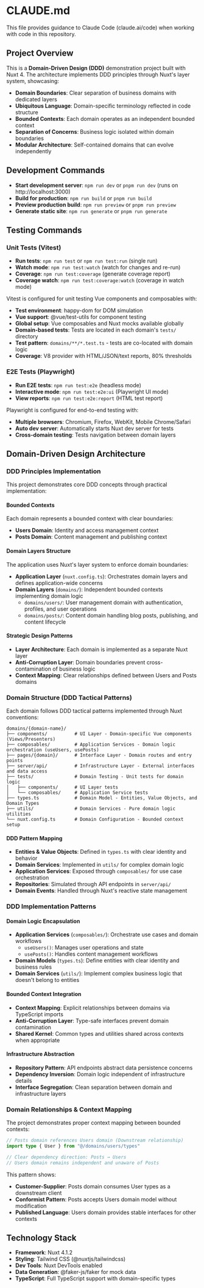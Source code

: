 # CLAUDE.md

This file provides guidance to Claude Code (claude.ai/code) when working with code in this repository.

## Project Overview

This is a **Domain-Driven Design (DDD)** demonstration project built with Nuxt 4. The architecture implements DDD principles through Nuxt's layer system, showcasing:

- **Domain Boundaries**: Clear separation of business domains with dedicated layers
- **Ubiquitous Language**: Domain-specific terminology reflected in code structure
- **Bounded Contexts**: Each domain operates as an independent bounded context
- **Separation of Concerns**: Business logic isolated within domain boundaries
- **Modular Architecture**: Self-contained domains that can evolve independently

## Development Commands

- **Start development server**: `npm run dev` or `pnpm run dev` (runs on http://localhost:3000)
- **Build for production**: `npm run build` or `pnpm run build`
- **Preview production build**: `npm run preview` or `pnpm run preview`
- **Generate static site**: `npm run generate` or `pnpm run generate`

## Testing Commands

### Unit Tests (Vitest)
- **Run tests**: `npm run test` or `npm run test:run` (single run)
- **Watch mode**: `npm run test:watch` (watch for changes and re-run)
- **Coverage**: `npm run test:coverage` (generate coverage report)
- **Coverage watch**: `npm run test:coverage:watch` (coverage in watch mode)

Vitest is configured for unit testing Vue components and composables with:
- **Test environment**: happy-dom for DOM simulation
- **Vue support**: @vue/test-utils for component testing
- **Global setup**: Vue composables and Nuxt mocks available globally
- **Domain-based tests**: Tests are located in each domain's `tests/` directory
- **Test pattern**: `domains/**/*.test.ts` - tests are co-located with domain logic
- **Coverage**: V8 provider with HTML/JSON/text reports, 80% thresholds

### E2E Tests (Playwright)
- **Run E2E tests**: `npm run test:e2e` (headless mode)
- **Interactive mode**: `npm run test:e2e:ui` (Playwright UI mode)
- **View reports**: `npm run test:e2e:report` (HTML test report)

Playwright is configured for end-to-end testing with:
- **Multiple browsers**: Chromium, Firefox, WebKit, Mobile Chrome/Safari
- **Auto dev server**: Automatically starts Nuxt dev server for tests
- **Cross-domain testing**: Tests navigation between domain layers

## Domain-Driven Design Architecture

### DDD Principles Implementation

This project demonstrates core DDD concepts through practical implementation:

#### **Bounded Contexts**
Each domain represents a bounded context with clear boundaries:
- **Users Domain**: Identity and access management context
- **Posts Domain**: Content management and publishing context

#### **Domain Layers Structure**
The application uses Nuxt's layer system to enforce domain boundaries:

- **Application Layer** (`nuxt.config.ts`): Orchestrates domain layers and defines application-wide concerns
- **Domain Layers** (`domains/`): Independent bounded contexts implementing domain logic
  - `domains/users/`: User management domain with authentication, profiles, and user operations
  - `domains/posts/`: Content domain handling blog posts, publishing, and content lifecycle

#### **Strategic Design Patterns**
- **Layer Architecture**: Each domain is implemented as a separate Nuxt layer
- **Anti-Corruption Layer**: Domain boundaries prevent cross-contamination of business logic
- **Context Mapping**: Clear relationships defined between Users and Posts domains

### Domain Structure (DDD Tactical Patterns)

Each domain follows DDD tactical patterns implemented through Nuxt conventions:

```
domains/{domain-name}/
├── components/          # UI Layer - Domain-specific Vue components (Views/Presenters)
├── composables/         # Application Services - Domain logic orchestration (useUsers, usePosts)
├── pages/{domain}/      # Interface Layer - Domain routes and entry points
├── server/api/          # Infrastructure Layer - External interfaces and data access
├── tests/               # Domain Testing - Unit tests for domain logic
│   ├── components/      # UI Layer tests
│   └── composables/     # Application Service tests
├── types.ts             # Domain Model - Entities, Value Objects, and Domain Types
├── utils/               # Domain Services - Pure domain logic utilities
└── nuxt.config.ts       # Domain Configuration - Bounded context setup
```

#### **DDD Pattern Mapping**
- **Entities & Value Objects**: Defined in `types.ts` with clear identity and behavior
- **Domain Services**: Implemented in `utils/` for complex domain logic
- **Application Services**: Exposed through `composables/` for use case orchestration
- **Repositories**: Simulated through API endpoints in `server/api/`
- **Domain Events**: Handled through Nuxt's reactive state management

### DDD Implementation Patterns

#### **Domain Logic Encapsulation**
- **Application Services** (`composables/`): Orchestrate use cases and domain workflows
  - `useUsers()`: Manages user operations and state
  - `usePosts()`: Handles content management workflows
- **Domain Models** (`types.ts`): Define entities with clear identity and business rules
- **Domain Services** (`utils/`): Implement complex business logic that doesn't belong to entities

#### **Bounded Context Integration**
- **Context Mapping**: Explicit relationships between domains via TypeScript imports
- **Anti-Corruption Layer**: Type-safe interfaces prevent domain contamination
- **Shared Kernel**: Common types and utilities shared across contexts when appropriate

#### **Infrastructure Abstraction**
- **Repository Pattern**: API endpoints abstract data persistence concerns
- **Dependency Inversion**: Domain logic independent of infrastructure details
- **Interface Segregation**: Clean separation between domain and infrastructure layers

### Domain Relationships & Context Mapping

The project demonstrates proper context mapping between bounded contexts:

```typescript
// Posts domain references Users domain (Downstream relationship)
import type { User } from "@/domains/users/types"

// Clear dependency direction: Posts → Users
// Users domain remains independent and unaware of Posts
```

This pattern shows:
- **Customer-Supplier**: Posts domain consumes User types as a downstream client
- **Conformist Pattern**: Posts accepts Users domain model without modification
- **Published Language**: Users domain provides stable interfaces for other contexts

## Technology Stack

- **Framework**: Nuxt 4.1.2
- **Styling**: Tailwind CSS (@nuxtjs/tailwindcss)
- **Dev Tools**: Nuxt DevTools enabled
- **Data Generation**: @faker-js/faker for mock data
- **TypeScript**: Full TypeScript support with domain-specific types